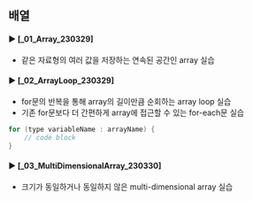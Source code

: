 ####
## 배열
####
#### ► [_01_Array_230329]
- 같은 자료형의 여러 값을 저장하는 연속된 공간인 array 실습
####
#### ► [_02_ArrayLoop_230329]
- for문의 반복을 통해 array의 길이만큼 순회하는 array loop 실습
- 기존 for문보다 더 간편하게 array에 접근할 수 있는 for-each문 실습
``` Java
for (type variableName : arrayName) {
    // code block
}
```
####
#### ► [_03_MultiDimensionalArray_230330]
- 크기가 동일하거나 동일하지 않은 multi-dimensional array 실습
####
